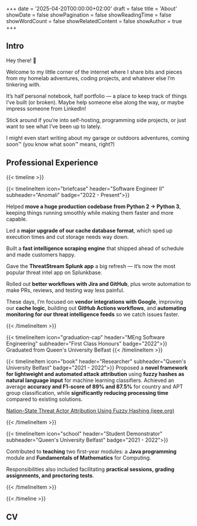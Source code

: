 +++
date = '2025-04-20T00:00:00+02:00'
draft = false
title = 'About'
showDate = false
showPagination = false
showReadingTime = false
showWordCount = false
showRelatedContent = false
showAuthor = true
+++
## Intro
Hey there! 👋

Welcome to my little corner of the internet where I share bits and pieces from my homelab adventures, coding projects, and whatever else I’m tinkering with.

It’s half personal notebook, half portfolio — a place to keep track of things I’ve built (or broken). Maybe help someone else along the way, or maybe impress someone from LinkedIn!

Stick around if you’re into self-hosting, programming side projects, or just want to see what I’ve been up to lately.

I might even start writing about my garage or outdoors adventures, coming soon:tm: (you know what soon:tm: means, right?)

## Professional Experience

{{< timeline >}}

{{< timelineItem icon="briefcase" header="Software Engineer II" subheader="Anomali" badge="2022 - Present">}}
<p>Helped <strong>move a huge production codebase from Python 2 → Python 3</strong>, keeping things running smoothly while making them faster and more capable.</p>
<p>Led a <strong>major upgrade of our cache database format</strong>, which sped up execution times and cut storage needs way down.</p>
<p>Built a <strong>fast intelligence scraping engine</strong> that shipped ahead of schedule and made customers happy.</p>
<p>Gave the <strong>ThreatStream Splunk app</strong> a big refresh — it’s now the most popular threat intel app on Splunkbase.</p>
<p>Rolled out <strong>better workflows with Jira and GitHub</strong>, plus wrote automation to make PRs, reviews, and testing way less painful.</p>
<p>These days, I’m focused on <strong>vendor integrations with Google</strong>, improving our <strong>cache logic</strong>, building out <strong>GitHub Actions workflows</strong>, and <strong>automating monitoring for our threat intelligence feeds</strong> so we catch issues faster.</p>
{{< /timelineItem >}}

{{< timelineItem icon="graduation-cap" header="MEng Software Engineering" subheader="First Class Honours" badge="2022">}}
Graduated from Queen's University Belfast
{{< /timelineItem >}}

{{< timelineItem icon="book" header="Researcher" subheader="Queen's University Belfast" badge="2021 - 2022">}}
Proposed a <strong>novel framework for lightweight and automated attack attribution</strong> using <strong>fuzzy hashes as natural language input</strong> for machine learning classifiers. Achieved an average <strong>accuracy and F1-score of 89% and 87.5%</strong> for country and APT group classification, while <strong>significantly reducing processing time</strong> compared to existing solutions.

<p><a  target="_blank" href="https://ieeexplore.ieee.org/document/10004581">Nation-State Threat Actor Attribution Using Fuzzy Hashing (ieee.org)<link></a></p>
{{< /timelineItem >}}

{{< timelineItem icon="school" header="Student Demonstrator" subheader="Queen's University Belfast" badge="2021 - 2022">}}
<p>Contributed to <strong>teaching</strong> two first-year modules: a <strong>Java programming</strong> module and <strong>Fundamentals of Mathematics</strong> for Computing.</p>
<p>Responsibilities also included facilitating <strong>practical sessions, grading assignments, and proctoring tests</strong>.</p>
{{< /timelineItem >}}

{{< /timeline >}}

## CV
